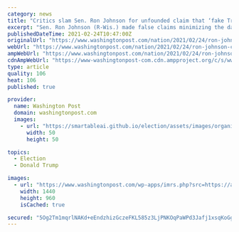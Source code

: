 ```yaml
---
category: news
title: "Critics slam Sen. Ron Johnson for unfounded claim that ‘fake Trump protesters’ led riots: ‘It’s disgraceful’"
excerpt: "Sen. Ron Johnson (R-Wis.) made false claims minimizing the damage done by a pro-Trump mob during the Jan. 6 Capitol riot."
publishedDateTime: 2021-02-24T10:47:00Z
originalUrl: "https://www.washingtonpost.com/nation/2021/02/24/ron-johnson-capitol-riot-disinformation/"
webUrl: "https://www.washingtonpost.com/nation/2021/02/24/ron-johnson-capitol-riot-disinformation/"
ampWebUrl: "https://www.washingtonpost.com/nation/2021/02/24/ron-johnson-capitol-riot-disinformation/?outputType=amp"
cdnAmpWebUrl: "https://www-washingtonpost-com.cdn.ampproject.org/c/s/www.washingtonpost.com/nation/2021/02/24/ron-johnson-capitol-riot-disinformation/?outputType=amp"
type: article
quality: 106
heat: 106
published: true

provider:
  name: Washington Post
  domain: washingtonpost.com
  images:
    - url: "https://smartableai.github.io/election/assets/images/organizations/washingtonpost.com-50x50.jpg"
      width: 50
      height: 50

topics:
  - Election
  - Donald Trump

images:
  - url: "https://www.washingtonpost.com/wp-apps/imrs.php?src=https://arc-anglerfish-washpost-prod-washpost.s3.amazonaws.com/public/XUFEX5TVJUI6XFEJR562ZVI6OU.jpg&w=1440"
    width: 1440
    height: 960
    isCached: true

secured: "5Og2Tm1mqrlNAKd+eEndzhizGczeFKL585z3LjPNKOqPaWPd3Jafj1xsqKoGga4HHPEvpYVU0CAXWYfpmM8lntw2t+vtYj3iBsqFM0jIPf+Gw4pxsdV5My+DiCF+dHxt6i7jtaMqJR8+Bbe89mTwMQLB5dOYt+nZ2O/NnU4IItzS5sDAIpV8AEz9RmCiuvg5hOv76ACI70H89v5UpAaTyAcC57jm06grgq1pnmQvoLByle1h05stZnOawSoBhSAZNqi/0fwBw2Hrf2YxcNZ7xRrzi8rtY7Uqcg1n4aRjb78XFzvSLcTKp7H4lLHfDhZVcgypNOV/csBmjVRKcTMo66PIixRrQj5Z/eBqrQfkF9g=;KkqhCIU3W66dxjd5e7ot0A=="
---
```


